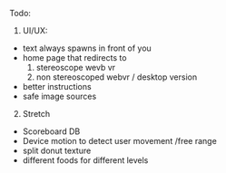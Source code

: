Todo:  

1. UI/UX:
  - text always spawns  in front of you  
  - home page that redirects to
    1. stereoscope wevb vr  
    2. non stereoscoped webvr / desktop version  
  - better instructions  
  - safe image sources  

2. Stretch  
 - Scoreboard DB  
 - Device motion to detect user movement  /free range  
 - split donut texture  
 - different foods for different levels  
